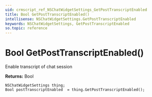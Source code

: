 ```yaml
---
uid: crmscript_ref_NSChatWidgetSettings_GetPostTranscriptEnabled
title: Bool GetPostTranscriptEnabled()
intellisense: NSChatWidgetSettings.GetPostTranscriptEnabled
keywords: NSChatWidgetSettings, GetPostTranscriptEnabled
so.topic: reference
---
```


# Bool GetPostTranscriptEnabled()

Enable transcript of chat session

**Returns:** Bool

```crmscript
NSChatWidgetSettings thing;
Bool postTranscriptEnabled  = thing.GetPostTranscriptEnabled();
```

